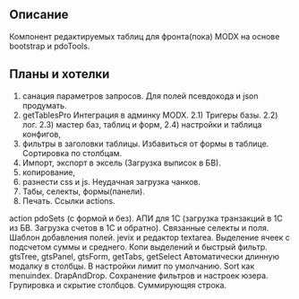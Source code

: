 ## Описание

Компонент редактируемых таблиц для фронта(пока) MODX на основе 
bootstrap и pdoTools.

## Планы и хотелки
1) санация параметров запросов. Для полей псевдокода и json продумать.
2) getTablesPro Интеграция в админку MODX.
    2.1) Тригеры базы. 
    2.2) лог.
    2.3) мастер баз, таблиц и форм,
    2.4) настройки и таблица конфигов, 
3) фильтры в заголовки таблицы. Избавиться от формы в таблице. Сортировка по столбцам.
4) Импорт, экспорт в эксель (Загрузка выписок в БВ). 
4) копирование,
5) разнести css и js. Неудачная загрузка чанков. 
6) Табы, селекты, формы(панели).
7) Печать. Ссылки actions.

action pdoSets (с формой и без). 
АПИ для 1С (загрузка транзакций в 1С из БВ. Загрузка счетов в 1С и обратно).
Связанные селекты и поля.
Шаблон добавления полей.
jevix и редактор textarea.
Выделение ячеек с подсчетом суммы и среднего. Копи выделений и быстрый фильтр.
gtsTree, gtsPanel, gtsForm, getTabs, getSelect
Автоматически длинную модалку в столбцы.
В настройки лимит по умолчанию.
Sort как menuindex. DrapAndDrop.
Сохранение фильтров и настроек юзера.
Групировка и скрытие столбцов.
Суммирующяя строка.